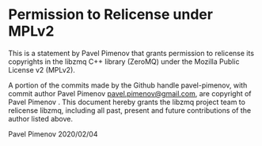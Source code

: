 # Permission to Relicense under MPLv2

This is a statement by Pavel Pimenov
that grants permission to relicense its copyrights in the libzmq C++
library (ZeroMQ) under the Mozilla Public License v2 (MPLv2).

A portion of the commits made by the Github handle pavel-pimenov, with
commit author Pavel Pimenov pavel.pimenov@gmail.com, are copyright of Pavel Pimenov .
This document hereby grants the libzmq project team to relicense
libzmq, 
including all past, present and future contributions of the author
listed above.

Pavel Pimenov
2020/02/04

